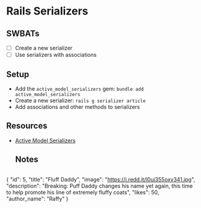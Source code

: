 # Rails Serializers

## SWBATs
- [ ] Create a new serializer
- [ ] Use serializers with associations

## Setup

- Add the `active_model_serializers` gem: `bundle add active_model_serializers`
- Create a new serializer: `rails g serializer article`
- Add associations and other methods to serializers

## Resources

- [Active Model Serializers](https://github.com/rails-api/active_model_serializers/blob/v0.10.6/docs/README.md)
  




  ## Notes


  ```json
{
"id": 5,
"title": "Fluff Daddy",
"image": "https://i.redd.it/l0uj355oxv341.jpg",
"description": "Breaking: Puff Daddy changes his name yet again, this time to help promote his line of extremely fluffy coats",
"likes": 50,
"author_name": "Raffy"
}
  ```